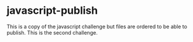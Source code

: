 # javascript-publish
This is a copy of the javascript challenge but files are ordered to be able to publish.  This is the second challenge.
